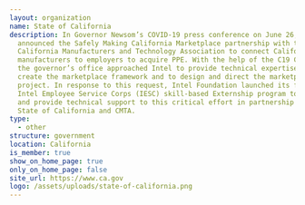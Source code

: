 ```yaml
---
layout: organization
name: State of California
description: In Governor Newsom’s COVID-19 press conference on June 26, 2020 he
  announced the Safely Making California Marketplace partnership with the
  California Manufacturers and Technology Association to connect California
  manufacturers to employers to acquire PPE. With the help of the C19 Coalition,
  the governor’s office approached Intel to provide technical expertise to
  create the marketplace framework and to design and direct the marketplace
  project. In response to this request, Intel Foundation launched its first
  Intel Employee Service Corps (IESC) skill-based Externship program to manage
  and provide technical support to this critical effort in partnership with the
  State of California and CMTA.
type:
  - other
structure: government
location: California
is_member: true
show_on_home_page: true
only_on_home_page: false
site_url: https://www.ca.gov
logo: /assets/uploads/state-of-california.png
---
```

